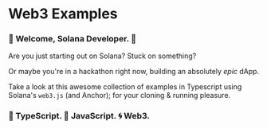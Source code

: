 # Web3 Examples

### :space_invader: Welcome, Solana Developer. :space_invader:   
   
Are you just starting out on Solana? Stuck on something?   
   
Or maybe you're in a hackathon right now, building an absolutely *epic* dApp.   
   
Take a look at this awesome collection of examples in Typescript using Solana's `web3.js` (and Anchor); for your cloning & running pleasure.   
   
### :large_blue_diamond: TypeScript. :large_orange_diamond: JavaScript. :cyclone: Web3. 

